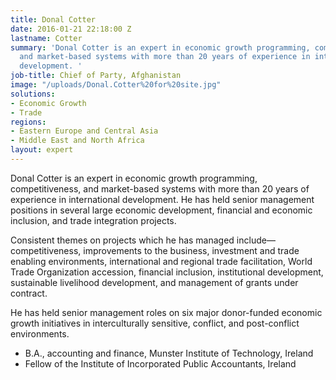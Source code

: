 ```yaml
---
title: Donal Cotter
date: 2016-01-21 22:18:00 Z
lastname: Cotter
summary: 'Donal Cotter is an expert in economic growth programming, competitiveness,
  and market-based systems with more than 20 years of experience in international
  development. '
job-title: Chief of Party, Afghanistan
image: "/uploads/Donal.Cotter%20for%20site.jpg"
solutions:
- Economic Growth
- Trade
regions:
- Eastern Europe and Central Asia
- Middle East and North Africa
layout: expert
---
```


Donal Cotter is an expert in economic growth programming, competitiveness, and market-based systems with more than 20 years of experience in international development. He has held senior management positions in several large economic development, financial and economic inclusion, and trade integration projects.

Consistent themes on projects which he has managed include—competitiveness, improvements to the business, investment and trade enabling environments, international and regional trade facilitation, World Trade Organization accession, financial inclusion, institutional development, sustainable livelihood development, and management of grants under contract.

He has held senior management roles on six major donor-funded economic growth initiatives in interculturally sensitive, conflict, and post-conflict environments.

* B.A., accounting and finance, Munster Institute of Technology, Ireland
* Fellow of the Institute of Incorporated Public Accountants, Ireland